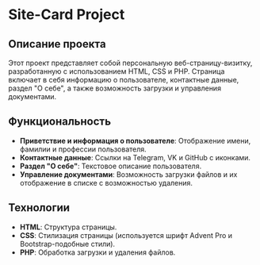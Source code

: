 # Site-Card Project

## Описание проекта

Этот проект представляет собой персональную веб-страницу-визитку, разработанную с использованием HTML, CSS и PHP. Страница включает в себя информацию о пользователе, контактные данные, раздел "О себе", а также возможность загрузки и управления документами.

## Функциональность

- **Приветствие и информация о пользователе**: Отображение имени, фамилии и профессии пользователя.
- **Контактные данные**: Ссылки на Telegram, VK и GitHub с иконками.
- **Раздел "О себе"**: Текстовое описание пользователя.
- **Управление документами**: Возможность загрузки файлов и их отображение в списке с возможностью удаления.

## Технологии

- **HTML**: Структура страницы.
- **CSS**: Стилизация страницы (используется шрифт Advent Pro и Bootstrap-подобные стили).
- **PHP**: Обработка загрузки и удаления файлов.

